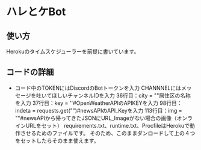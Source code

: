 # ハレとケBot
## 使い方
Herokuのタイムスケジューラーを前提に書いています。
## コードの詳細
- コード中のTOKENにはDiscordのBotトークンを入力
    CHANNNELにはメッセージを吐いてほしいチャンネルIDを入力
    36行目：city = ""居住区の名称を入力
    37行目：key = ''#OpenWeatherAPIのAPIKEYを入力 
    98行目：indeta = requests.get("")#newsAPIのAPI_Keyを入力
    113行目：img = ""#newsAPIから帰ってきたJSONにURL_Imageがない場合の画像（オンラインURLをセット）
    requirements.txt、runtime.txt、ProcfileはHerokuで動作させるためのファイルです。
    そのため、このままダンロードして上の４つをセットしたらそのまま使えます。
